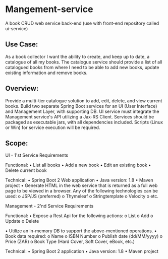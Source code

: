 # Mangement-service
A book CRUD web service back-end (use with front-end repository called ui-service)

Use Case:
---------
As a book collector I want the ability to
create, and keep up to date, a catalogue of all my books. The catalogue
service should provide a list of all catalogued books from where I need
to be able to add new books, update existing information and remove
books.

Overview:
---------
Provide a multi-tier catalogue solution to add, edit, delete, and view current books. Build two separate Spring Boot services for an UI (User Interface) and Management Layer, with supporting DB. UI service must integrate the Management service\'s API utilizing a Jax-RS Client. Services should be packaged as executable jars, with all dependencies included. Scripts (Linux or Win) for service execution will be required.

Scope:
---------
UI - 1\'st Service Requirements

Functional: 
• List all books
• Add a new book
• Edit an existing book
• Delete current book

Technical:
• Spring Boot 2 Web application
• Java version: 1.8
• Maven project
• Generate HTML in the web service that is returned as a full web page to be viewed in a browser. Any of the following technologies can be used:
o JSP/JS (preferred)
o Thymeleaf
o Stringtemplate
o Velocity
o etc.

Management - 2\'nd Service Requirements

Functional:
• Expose a Rest Api for the following actions:
o List
o Add
o Update
o Delete

• Utilize an in-memory DB to support the above-mentioned operations.
• Book data required:
o Name
o ISBN Number
o Publish date (dd/MM/yyyy)
o Price (ZAR)
o Book Type (Hard Cover, Soft Cover, eBook, etc.)

Technical:
• Spring Boot 2 application
• Java version: 1.8
• Maven project
